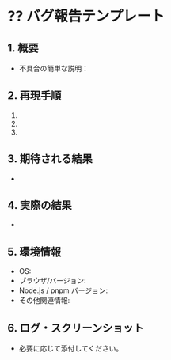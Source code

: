 # ?? バグ報告テンプレート

## 1. 概要
- 不具合の簡単な説明：

## 2. 再現手順
1. 
2. 
3. 

## 3. 期待される結果
- 

## 4. 実際の結果
- 

## 5. 環境情報
- OS:
- ブラウザ/バージョン:
- Node.js / pnpm バージョン:
- その他関連情報:

## 6. ログ・スクリーンショット
- 必要に応じて添付してください。
